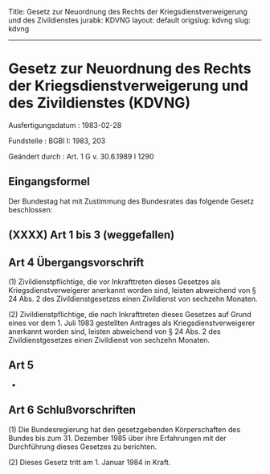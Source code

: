 Title: Gesetz zur Neuordnung des Rechts der Kriegsdienstverweigerung und des Zivildienstes
jurabk: KDVNG
layout: default
origslug: kdvng
slug: kdvng

---

# Gesetz zur Neuordnung des Rechts der Kriegsdienstverweigerung und des Zivildienstes (KDVNG)

Ausfertigungsdatum
:   1983-02-28

Fundstelle
:   BGBl I: 1983, 203

Geändert durch
:   Art. 1 G v. 30.6.1989 I 1290


## Eingangsformel

Der Bundestag hat mit Zustimmung des Bundesrates das folgende Gesetz
beschlossen:


## (XXXX) Art 1 bis 3 (weggefallen)


## Art 4 Übergangsvorschrift

(1) Zivildienstpflichtige, die vor Inkrafttreten dieses Gesetzes als
Kriegsdienstverweigerer anerkannt worden sind, leisten abweichend von
§ 24 Abs. 2 des Zivildienstgesetzes einen Zivildienst von sechzehn
Monaten.

(2) Zivildienstpflichtige, die nach Inkrafttreten dieses Gesetzes auf
Grund eines vor dem 1. Juli 1983 gestellten Antrages als
Kriegsdienstverweigerer anerkannt worden sind, leisten abweichend von
§ 24 Abs. 2 des Zivildienstgesetzes einen Zivildienst von sechzehn
Monaten.


## Art 5

-


## Art 6 Schlußvorschriften

(1) Die Bundesregierung hat den gesetzgebenden Körperschaften des
Bundes bis zum 31. Dezember 1985 über ihre Erfahrungen mit der
Durchführung dieses Gesetzes zu berichten.

(2) Dieses Gesetz tritt am 1. Januar 1984 in Kraft.

